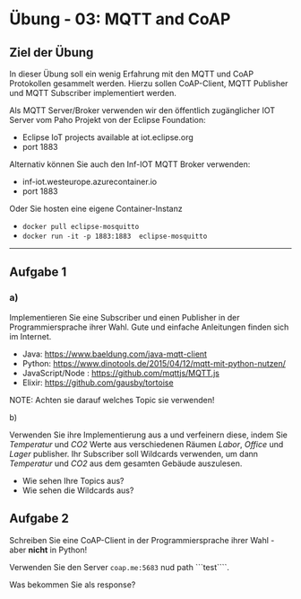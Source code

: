 # Übung - 03: MQTT and CoAP

## Ziel der Übung

In dieser Übung soll ein wenig Erfahrung mit den MQTT und CoAP Protokollen gesammelt werden. Hierzu sollen CoAP-Client, MQTT Publisher und MQTT Subscriber implementiert werden.

Als MQTT Server/Broker verwenden wir den öffentlich zugänglicher IOT Server vom Paho Projekt von der Eclipse Foundation: 

 - Eclipse IoT projects available at iot.eclipse.org
 - port 1883 

Alternativ können Sie auch den Inf-IOT MQTT Broker verwenden:

  - inf-iot.westeurope.azurecontainer.io
  - port 1883

Oder Sie hosten eine eigene Container-Instanz

  - ```docker pull eclipse-mosquitto```
  - ```docker run -it -p 1883:1883  eclipse-mosquitto```

---

## Aufgabe 1

### a)

Implementieren Sie eine Subscriber und einen Publisher in der Programmiersprache ihrer Wahl. Gute und einfache Anleitungen finden sich im Internet.

- Java: https://www.baeldung.com/java-mqtt-client
- Python: https://www.dinotools.de/2015/04/12/mqtt-mit-python-nutzen/
- JavaScript/Node : https://github.com/mqttjs/MQTT.js
- Elixir: https://github.com/gausby/tortoise

NOTE: Achten sie darauf welches Topic sie verwenden!

b)

Verwenden Sie ihre Implementierung aus a und verfeinern diese, indem Sie _Temperatur_ und _CO2_ Werte aus verschiedenen Räumen _Labor_, _Office_ und _Lager_ publisher. Ihr Subscriber soll Wildcards verwenden, um dann _Temperatur_ und _CO2_ aus dem gesamten Gebäude auszulesen.

- Wie sehen Ihre Topics aus?
- Wie sehen die Wildcards aus?

## Aufgabe 2

Schreiben Sie eine CoAP-Client in der Programmiersprache ihrer Wahl - aber **nicht** in Python!

Verwenden Sie den Server ```coap.me:5683``` nud path ```test````.

Was bekommen Sie als response?
